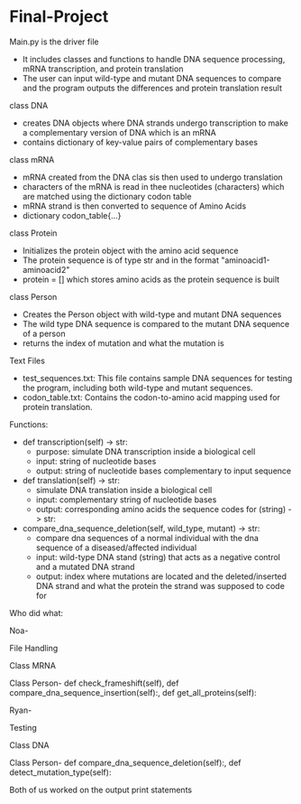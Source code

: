 # Final-Project
Main.py is the driver file
- It includes classes and functions to handle DNA sequence processing, mRNA transcription, and protein translation
- The user can input wild-type and mutant DNA sequences to compare and the program outputs the differences and protein translation result

class DNA
- creates DNA objects where DNA strands undergo transcription to make a complementary version of DNA which is an mRNA
- contains dictionary of key-value pairs of complementary bases

class mRNA
- mRNA created from the DNA clas sis then used to undergo translation
- characters of the mRNA is read in thee nucleotides (characters) which are matched using the dictionary codon table
- mRNA strand is then converted to sequence of Amino Acids
- dictionary codon_table{...}

class Protein
- Initializes the protein object with the amino acid sequence
- The protein sequence is of type str and in the format "aminoacid1-aminoacid2"
- protein = [] which stores amino acids as the protein sequence is built

class Person
- Creates the Person object with wild-type and mutant DNA sequences
- The wild type DNA sequence is compared to the mutant DNA sequence of a person
- returns the index of mutation and what the mutation is

Text Files
- test_sequences.txt: This file contains sample DNA sequences for testing the program, including both wild-type and mutant sequences. 
- codon_table.txt: Contains the codon-to-amino acid mapping used for protein translation.

Functions:
- def transcription(self) -> str:
  - purpose: simulate DNA transcription inside a biological cell
  - input: string of nucleotide bases
  - output: string of nucleotide bases complementary to input sequence
- def translation(self) -> str:
  - simulate DNA translation inside a biological cell
  - input: complementary string of nucleotide bases
  - output: corresponding amino acids the sequence codes for (string) -> str:
- compare_dna_sequence_deletion(self, wild_type, mutant) -> str:
  - compare dna sequences of a normal individual with the dna sequence of a diseased/affected individual
  - input: wild-type DNA stand (string) that acts as a negative control and a mutated DNA strand
  - output: index where mutations are located and the deleted/inserted DNA strand and what the protein the strand was supposed to code for










Who did what:

  Noa- 
  
  File Handling
  
  Class MRNA
  
  Class Person-  def check_frameshift(self),  def compare_dna_sequence_insertion(self):,  def get_all_proteins(self):

  Ryan-
  
  Testing
  
  Class DNA
  
  Class Person- def compare_dna_sequence_deletion(self):, def detect_mutation_type(self):

  Both of us worked on the output print statements
